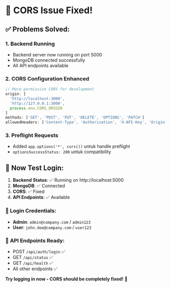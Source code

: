 # 🔧 CORS Issue Fixed!

## ✅ **Problems Solved:**

### 1. **Backend Running**
- Backend server now running on port 5000
- MongoDB connected successfully
- All API endpoints available

### 2. **CORS Configuration Enhanced**
```javascript
// More permissive CORS for development
origin: [
  'http://localhost:3000',
  'http://127.0.0.1:3000', 
  process.env.CORS_ORIGIN
]
methods: ['GET', 'POST', 'PUT', 'DELETE', 'OPTIONS', 'PATCH']
allowedHeaders: ['Content-Type', 'Authorization', 'X-API-Key', 'Origin', 'X-Requested-With', 'Accept']
```

### 3. **Preflight Requests**
- Added `app.options('*', cors())` untuk handle preflight
- `optionsSuccessStatus: 200` untuk compatibility

## 🎯 **Now Test Login:**

1. **Backend Status**: ✅ Running on http://localhost:5000
2. **MongoDB**: ✅ Connected
3. **CORS**: ✅ Fixed
4. **API Endpoints**: ✅ Available

### 🔑 **Login Credentials:**
- **Admin**: `admin@company.com` / `admin123`
- **User**: `john.doe@company.com` / `user123`

### 📡 **API Endpoints Ready:**
- POST `/api/auth/login` ✅
- GET `/api/status` ✅  
- GET `/api/health` ✅
- All other endpoints ✅

**Try logging in now - CORS should be completely fixed!** 🚀